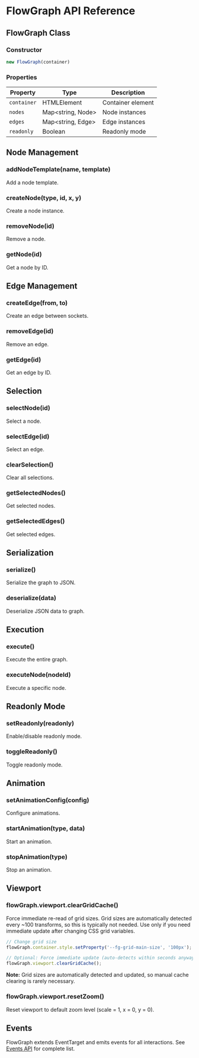 # FlowGraph API Reference

## FlowGraph Class

### Constructor
```javascript
new FlowGraph(container)
```

### Properties
| Property | Type | Description |
|----------|------|-------------|
| `container` | HTMLElement | Container element |
| `nodes` | Map<string, Node> | Node instances |
| `edges` | Map<string, Edge> | Edge instances |
| `readonly` | Boolean | Readonly mode |

## Node Management

### addNodeTemplate(name, template)
Add a node template.

### createNode(type, id, x, y)
Create a node instance.

### removeNode(id)
Remove a node.

### getNode(id)
Get a node by ID.

## Edge Management

### createEdge(from, to)
Create an edge between sockets.

### removeEdge(id)
Remove an edge.

### getEdge(id)
Get an edge by ID.

## Selection

### selectNode(id)
Select a node.

### selectEdge(id)
Select an edge.

### clearSelection()
Clear all selections.

### getSelectedNodes()
Get selected nodes.

### getSelectedEdges()
Get selected edges.

## Serialization

### serialize()
Serialize the graph to JSON.

### deserialize(data)
Deserialize JSON data to graph.

## Execution

### execute()
Execute the entire graph.

### executeNode(nodeId)
Execute a specific node.

## Readonly Mode

### setReadonly(readonly)
Enable/disable readonly mode.

### toggleReadonly()
Toggle readonly mode.

## Animation

### setAnimationConfig(config)
Configure animations.

### startAnimation(type, data)
Start an animation.

### stopAnimation(type)
Stop an animation.

## Viewport

### flowGraph.viewport.clearGridCache()
Force immediate re-read of grid sizes. Grid sizes are automatically detected every ~100 transforms, so this is typically not needed. Use only if you need immediate update after changing CSS grid variables.

```javascript
// Change grid size
flowGraph.container.style.setProperty('--fg-grid-main-size', '100px');

// Optional: Force immediate update (auto-detects within seconds anyway)
flowGraph.viewport.clearGridCache();
```

**Note:** Grid sizes are automatically detected and updated, so manual cache clearing is rarely necessary.

### flowGraph.viewport.resetZoom()
Reset viewport to default zoom level (scale = 1, x = 0, y = 0).

## Events

FlowGraph extends EventTarget and emits events for all interactions. See [Events API](events.md) for complete list.